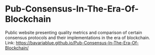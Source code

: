 # Pub-Consensus-In-The-Era-Of-Blockchain
Public website presenting quality metrics and comparison of certain consensus protocols and their implementations in the era of blockchain.
Link: https://bavariablue.github.io/Pub-Consensus-In-The-Era-Of-Blockchain/
